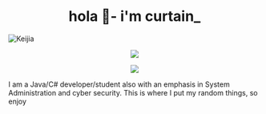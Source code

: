 ### 

<h1 align="center">hola 👋- i'm curtain_</h1>

<p align="left"> <img src="https://komarev.com/ghpvc/?username=curtainman" alt="Keijia" /> </p>

<p align="center"> <img src="https://readme-stats-cfgj2cxdy.vercel.app/api?username=curtainman&count_private=true&show_icons=true&theme=tokyonight" /> </p>
<p align="center">  <img src="https://readme-stats-cfgj2cxdy.vercel.app/api/top-langs/?username=curtainman&hide=php&theme=tokyonight" /> </p>

I am a Java/C# developer/student also with an emphasis in System Administration and cyber security.
This is where I put my random things, so enjoy

